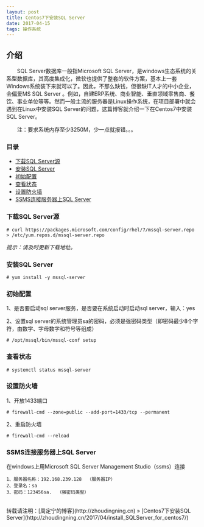 ```yaml
---
layout: post
title: Centos7下安装SQL Server
date: 2017-04-15
tags: 操作系统  
---
```


## 介绍

　　SQL Server数据库一般指Microsoft SQL Server，是windows生态系统的关系型数据库，其高度集成化，微软也提供了整套的软件方案，基本上一套Windows系统装下来就可以了。因此，不那么缺钱，但很缺IT人才的中小企业，会偏爱MS SQL Server 。例如，自建ERP系统、商业智能、垂直领域零售商、餐饮、事业单位等等。然而一般主流的服务器是Linux操作系统，在项目部署中就会遇到在Linux中安装SQL Server的问题，这篇博客就介绍一下在Centos7中安装SQL Server。

　　注：要求系统内存至少3250M，少一点就报错。。。



### 目录

* [下载SQL Server源](#download-sqlserver)
* [安装SQL Server](#insatll-sqlserver)
* [初始配置](#configuration)
* [查看状态](#view-status)
* [设置防火墙](#setup-firewall)
* [SSMS连接服务器上SQL Server](#remote-connection)


### <a name="download-sqlserver"></a>下载SQL Server源

```
# curl https://packages.microsoft.com/config/rhel/7/mssql-server.repo > /etc/yum.repos.d/mssql-server.repo
```
*提示：请及时更新下载地址。*

### <a name="insatll-sqlserver"></a>安装SQL Server

```
# yum install -y mssql-server
```

### <a name="configuration"></a>初始配置

1、是否要启动sql server服务，是否要在系统启动时启动sql server，输入：yes

2、设置sql server的系统管理员sa的密码，必须是强密码类型（即密码最少8个字符，由数字、字母数字和符号等组成）

```
# /opt/mssql/bin/mssql-conf setup
```

### <a name="view-status"></a>查看状态
```
# systemctl status mssql-server
```

### <a name="setup-firewall"></a>设置防火墙

1、开放1433端口
```
# firewall-cmd --zone=public --add-port=1433/tcp --permanent  
```

2、重启防火墙
```
# firewall-cmd --reload
```

### <a name="remote-connection"></a>SSMS连接服务器上SQL Server

在windows上用Microsoft SQL Server Management Studio（ssms）连接
```
1、服务器名称：192.168.239.128  （服务器IP）
2、登录名：sa
3、密码：123456sa.  （强密码类型）
```

<br>
转载请注明：[周定宁的博客](http://zhoudingning.cn) » [Centos7下安装SQL Server](http://zhoudingning.cn/2017/04/install_SQLServer_for_centos7/)   

